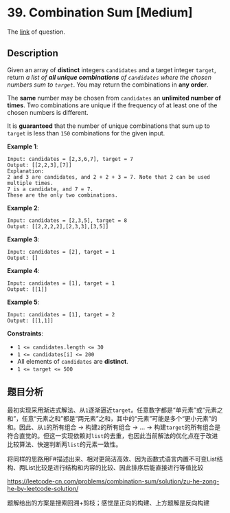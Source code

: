 # 39. Combination Sum [Medium]

The [link](https://leetcode.com/problems/combination-sum/) of question.

## Description

Given an array of **distinct** integers `candidates` and a target integer `target`, return *a list of **all unique combinations** of `candidates` where the chosen numbers sum to `target`*. You may return the combinations in **any order**.

The **same** number may be chosen from `candidates` an **unlimited number of times**. Two combinations are unique if the frequency of at least one of the chosen numbers is different.

It is **guaranteed** that the number of unique combinations that sum up to `target` is less than `150` combinations for the given input.

**Example 1**:
```
Input: candidates = [2,3,6,7], target = 7
Output: [[2,2,3],[7]]
Explanation:
2 and 3 are candidates, and 2 + 2 + 3 = 7. Note that 2 can be used multiple times.
7 is a candidate, and 7 = 7.
These are the only two combinations.
```

**Example 2**:
```
Input: candidates = [2,3,5], target = 8
Output: [[2,2,2,2],[2,3,3],[3,5]]
```

**Example 3**:
```
Input: candidates = [2], target = 1
Output: []
```

**Example 4**:
```
Input: candidates = [1], target = 1
Output: [[1]]
```

**Example 5**:
```
Input: candidates = [1], target = 2
Output: [[1,1]]
```

**Constraints**:
+ `1 <= candidates.length <= 30`
+ `1 <= candidates[i] <= 200`
+ All elements of `candidates` are **distinct**.
+ `1 <= target <= 500`

## 题目分析

最初实现采用渐进式解法、从`1`逐渐逼近`target`。任意数字都是“单元素”或“元素之和”，任意“元素之和”都是“两元素”之和，其中的“元素”可能是多个“更小元素”的和。因此、从`1`的所有组合 -> 构建`2`的所有组合 -> ... -> 构建`target`的所有组合是符合直觉的。但这一实现依赖对`list`的去重，也因此当前解法的优化点在于改进比较算法、快速判断两`list`的元素一致性。

将同样的思路用F#描述出来、相对更简洁高效、因为函数式语言内置不可变List结构、两List比较是进行结构和内容的比较、因此排序后能直接进行等值比较

<!--  -->

https://leetcode-cn.com/problems/combination-sum/solution/zu-he-zong-he-by-leetcode-solution/

题解给出的方案是搜索回溯+剪枝；感觉是正向的构建、上方题解是反向构建
